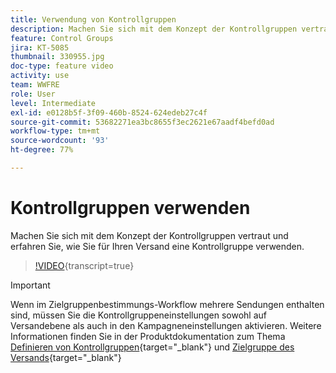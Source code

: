 ```yaml
---
title: Verwendung von Kontrollgruppen
description: Machen Sie sich mit dem Konzept der Kontrollgruppen vertraut und erfahren Sie, wie Sie für Ihren Versand eine Kontrollgruppe verwenden.
feature: Control Groups
jira: KT-5085
thumbnail: 330955.jpg
doc-type: feature video
activity: use
team: WWFRE
role: User
level: Intermediate
exl-id: e0128b5f-3f09-460b-8524-624edeb27c4f
source-git-commit: 53682271ea3bc8655f3ec2621e67aadf4befd0ad
workflow-type: tm+mt
source-wordcount: '93'
ht-degree: 77%

---
```


# Kontrollgruppen verwenden

Machen Sie sich mit dem Konzept der Kontrollgruppen vertraut und erfahren Sie, wie Sie für Ihren Versand eine Kontrollgruppe verwenden.

>[!VIDEO](https://video.tv.adobe.com/v/330955?quality=12&learn=on){transcript=true}

>[!IMPORTANT]
>Wenn im Zielgruppenbestimmungs-Workflow mehrere Sendungen enthalten sind, müssen Sie die Kontrollgruppeneinstellungen sowohl auf Versandebene als auch in den Kampagneneinstellungen aktivieren.
>Weitere Informationen finden Sie in der Produktdokumentation zum Thema [Definieren von Kontrollgruppen](https://experienceleague.adobe.com/docs/campaign-classic/using/orchestrating-campaigns/orchestrate-campaigns/marketing-campaign-target.html?lang=de#defining-a-control-group){target="_blank"} und [Zielgruppe des Versands](https://experienceleague.adobe.com/docs/campaign-classic/using/sending-messages/key-steps-when-creating-a-delivery/steps-defining-the-target-population.html?lang=de){target="_blank"}
